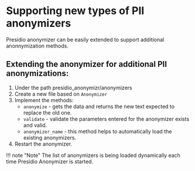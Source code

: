 # Supporting new types of PII anonymizers

Presidio anonymizer can be easily extended to support additional anonnymization methods.

## Extending the anonymizer for additional PII anonymizations:

1. Under the path presidio_anonymizr/anonymizers
2. Create a new file based on `Anonymizer`
3. Implement the methods: 
   - `anonymize` - gets the data and returns the new text expected to replace the old one.
   - `validate` - validate the parameters entered for the anonymizer exists and valid.
   - `anonymizer_name` - this method helps to automatically load the existing anonymizers.
4. Restart the anonymizer.

!!! note "Note"
    The list of anonymizers is being loaded dynamically each time Presidio Anonymizer is started.




